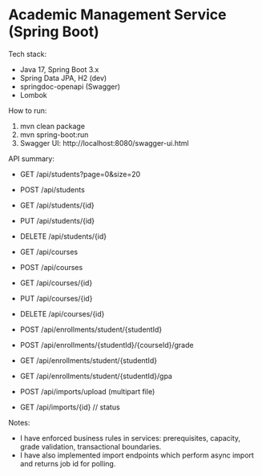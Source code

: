 # Academic Management Service (Spring Boot)

Tech stack:
- Java 17, Spring Boot 3.x
- Spring Data JPA, H2 (dev)
- springdoc-openapi (Swagger)
- Lombok

How to run:
1. mvn clean package
2. mvn spring-boot:run
3. Swagger UI: http://localhost:8080/swagger-ui.html

API summary:
- GET /api/students?page=0&size=20
- POST /api/students
- GET /api/students/{id}
- PUT /api/students/{id}
- DELETE /api/students/{id}

- GET /api/courses
- POST /api/courses
- GET /api/courses/{id}
- PUT /api/courses/{id}
- DELETE /api/courses/{id}

- POST /api/enrollments/student/{studentId}
- POST /api/enrollments/{studentId}/{courseId}/grade 
- GET /api/enrollments/student/{studentId}
- GET /api/enrollments/student/{studentId}/gpa

- POST /api/imports/upload (multipart file)
- GET /api/imports/{id} // status

Notes:
- I have enforced business rules in services: prerequisites, capacity, grade validation, transactional boundaries.
- I have also implemented import endpoints which perform async import and returns job id for polling.
